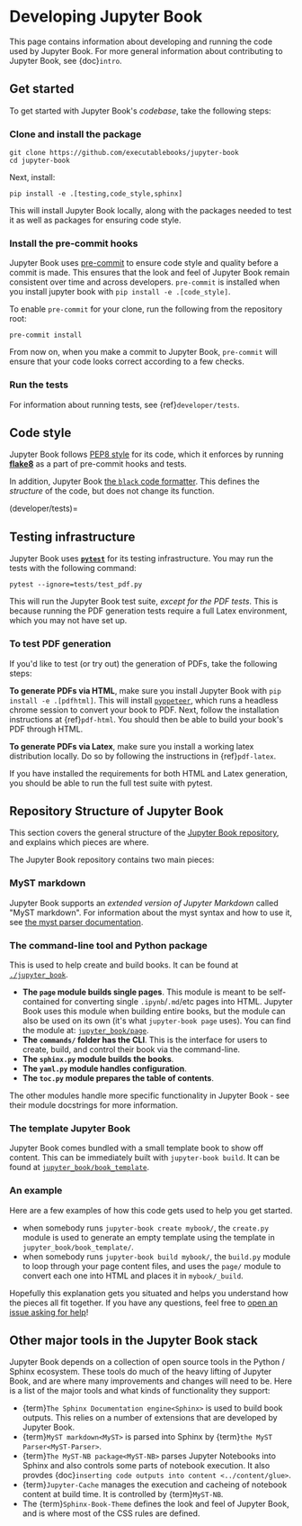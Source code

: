 # Developing Jupyter Book

This page contains information about developing and running the code used by
Jupyter Book. For more general information about contributing to Jupyter Book,
see {doc}`intro`.

## Get started

To get started with Jupyter Book's *codebase*, take the following steps:

### Clone and install the package

```
git clone https://github.com/executablebooks/jupyter-book
cd jupyter-book
```

Next, install:

```
pip install -e .[testing,code_style,sphinx]
```

This will install Jupyter Book locally, along with the packages needed to test it
as well as packages for ensuring code style.

### Install the pre-commit hooks

Jupyter Book uses [pre-commit](https://pre-commit.com/) to ensure code style
and quality before a commit is made. This ensures that the look and feel of Jupyter Book
remain consistent over time and across developers. `pre-commit` is installed when you
install jupyter book with `pip install -e .[code_style]`.

To enable `pre-commit` for your clone, run the following from the repository root:

```
pre-commit install
```

From now on, when you make a commit to Jupyter Book, `pre-commit` will ensure that your
code looks correct according to a few checks.

### Run the tests

For information about running tests, see {ref}`developer/tests`.

## Code style

Jupyter Book follows [PEP8 style](https://www.python.org/dev/peps/pep-0008/) for its
code, which it enforces by running [**flake8**](https://pypi.org/project/flake8/) as a
part of pre-commit hooks and tests.

In addition, Jupyter Book [the `black` code formatter](https://black.readthedocs.io/en/stable/).
This defines the *structure* of the code, but does not change its function.

(developer/tests)=
## Testing infrastructure

Jupyter Book uses [**`pytest`**](https://docs.pytest.org/en/latest/) for its testing
infrastructure. You may run the tests with the following command:

```
pytest --ignore=tests/test_pdf.py
```

This will run the Jupyter Book test suite, *except for the PDF tests*. This is because
running the PDF generation tests require a full Latex environment, which you may not have
set up.

### To test PDF generation

If you'd like to test (or try out) the generation of PDFs, take the following steps:

**To generate PDFs via HTML**, make sure you install Jupyter Book with
`pip install -e .[pdfhtml]`. This will install [`pyppeteer`](https://github.com/pyppeteer/pyppeteer),
which runs a headless chrome session to convert your book to PDF. Next, follow
the installation instructions at {ref}`pdf-html`. You should then be able to build your
book's PDF through HTML.

**To generate PDFs via Latex**, make sure you install a working latex distribution locally.
Do so by following the instructions in {ref}`pdf-latex`.

If you have installed the requirements for both HTML and Latex generation, you should
be able to run the full test suite with pytest.


## Repository Structure of Jupyter Book

This section covers the general structure of the
[Jupyter Book repository](https://github.com/executablebooks/jupyter-book), and
explains which pieces are where.

The Jupyter Book repository contains two main pieces:

### MyST markdown

Jupyter Book supports an *extended version of Jupyter Markdown* called "MyST markdown".
For information about the myst syntax and how to use it, see
[the myst parser documentation](https://myst-parser.readthedocs.io/en/latest/using/syntax.html).

### The command-line tool and Python package

This is used to help create and build books.
It can be found at [`./jupyter_book`](https://github.com/executablebooks/jupyter-book/tree/master/jupyter_book).
* **The `page` module builds single pages**. This module is meant to be self-contained for
  converting single `.ipynb`/`.md`/etc pages into HTML. Jupyter Book uses this module when
  building entire books, but the module can also be used on its own (it's what `jupyter-book page` uses).
  You can find the module at: [`jupyter_book/page`](https://github.com/executablebooks/jupyter-book/tree/master/jupyter_book/page).
* **The `commands/` folder has the CLI**. This is the interface for users to create,
  build, and control their book via the command-line.
* **The `sphinx.py` module builds the books**.
* **The `yaml.py` module handles configuration**.
* **The `toc.py` module prepares the table of contents**.

The other modules handle more specific functionality in Jupyter Book - see their
module docstrings for more information.

### The template Jupyter Book

Jupyter Book comes bundled with a small template book to show off content. This can
be immediately built with `jupyter-book build`. It can be found at
[`jupyter_book/book_template`](https://github.com/executablebooks/jupyter-book/tree/master/jupyter_book/book_template).

### An example

Here are a few examples of how this code gets used to help you get started.

* when somebody runs `jupyter-book create mybook/`, the `create.py` module is used to generate an empty template using the template in `jupyter_book/book_template/`.
* when somebody runs `jupyter-book build mybook/`, the `build.py` module to loop through your page content files,
  and uses the `page/` module to convert each one into HTML and places it in `mybook/_build`.

Hopefully this explanation gets you situated and helps you understand how the pieces all fit together.
If you have any questions, feel free to [open an issue asking for help](https://github.com/executablebooks/jupyter-book/issues/new)!

## Other major tools in the Jupyter Book stack

Jupyter Book depends on a collection of open source tools in the Python / Sphinx
ecosystem. These tools do much of the heavy lifting of Jupyter Book, and are where
many improvements and changes will need to be. Here is a list of the major tools and
what kinds of functionality they support:

* {term}`The Sphinx Documentation engine<Sphinx>` is used to build book outputs. This relies
  on a number of extensions that are developed by Jupyter Book.
* {term}`MyST markdown<MyST>` is parsed into Sphinx by
  {term}`the MyST Parser<MyST-Parser>`.
* {term}`The MyST-NB package<MyST-NB>` parses Jupyter Notebooks into Sphinx and also
  controls some parts of notebook execution. It also provdes
  {doc}`inserting code outputs into content <../content/glue>`.
* {term}`Jupyter-Cache` manages the execution and cacheing of notebook content at
  build time. It is controlled by {term}`MyST-NB`.
* The {term}`Sphinx-Book-Theme` defines the look and feel of Jupyter Book, and is
  where most of the CSS rules are defined.
